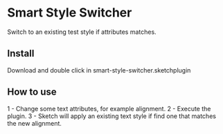 # Smart Style Switcher
Switch to an existing test style if attributes matches.

## Install
Download and double click in smart-style-switcher.sketchplugin

## How to use
1 - Change some text attributes, for example alignment.
2 - Execute the plugin.
3 - Sketch will apply an existing text style if find one that matches the new alignment.
